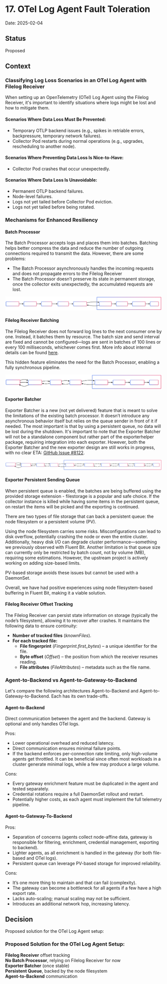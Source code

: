 # 17. OTel Log Agent Fault Toleration 

Date: 2025-02-04

## Status

Proposed

## Context

### Classifying Log Loss Scenarios in an OTel Log Agent with Filelog Receiver
When setting up an OpenTelemetry (OTel) Log Agent using the Filelog Receiver, it's important to identify situations where logs might be lost and how to mitigate them.

#### Scenarios Where Data Loss Must Be Prevented:
* Temporary OTLP backend issues (e.g., spikes in retriable errors, backpressure, temporary network failures).
* Collector Pod restarts during normal operations (e.g., upgrades, rescheduling to another node).
#### Scenarios Where Preventing Data Loss Is Nice-to-Have:
* Collector Pod crashes that occur unexpectedly.
#### Scenarios Where Data Loss Is Unavoidable:
* Permanent OTLP backend failures.
* Node-level failures.
* Logs not yet tailed before Collector Pod eviction.
* Logs not yet tailed before being rotated.

### Mechanisms for Enhanced Resiliency  

#### Batch Processor

The Batch Processor accepts logs and places them into batches. Batching helps better compress the data and reduce the number of outgoing connections required to transmit the data. However, there are some problems:
* The Batch Processor asynchronously handles the incoming requests and does not propagate errors to the Filelog Receiver
* The Batch Processor doesn’t preserve its state in permanent storage, once the collector exits unexpectedly, the accumulated requests are lost. 

![Batch Processor Flow](../assets/log-agent-batch-processor-flow.svg "Batch Processor Flow")

#### Filelog Receiver Batching

The Filelog Receiver does not forward log lines to the next consumer one by one. Instead, it batches them by resource. The batch size and send interval are fixed and cannot be configured—logs are sent in batches of 100 lines or every 100 milliseconds, whichever comes first.
More info about internal details can be found [here](https://github.com/open-telemetry/opentelemetry-collector-contrib/issues/31074#issuecomment-2360284799).

This hidden feature eliminates the need for the Batch Processor, enabling a fully synchronous pipeline.

![No Batch Processor Flow](../assets/log-agent-no-batch-processor-flow.svg "No Batch Processor Flow")

#### Exporter Batcher

Exporter Batcher is a new (not yet delivered) feature that is meant to solve the limitations of the existing batch processor. It doesn’t introduce any asynchronous behavior itself but relies on the queue sender in front of it if needed. The most important is that by using a persistent queue, no data will be lost during the shutdown. It's important to note that the Exporter Batcher will not be a standalone component but rather part of the exporterhelper package, requiring integration into each exporter. However, both the Exporter Batcher and the new exporter design are still works in progress, with no clear ETA: [GitHub Issue #8122](https://github.com/open-telemetry/opentelemetry-collector/issues/8122). 

![Exporter Batcher Flow](../assets/log-agent-exporter-batcher-flow.svg "Exporter Batcher Flow")

#### Exporter Persistent Sending Queue

When persistent queue is enabled, the batches are being buffered using the provided storage extension - filestorage is a popular and safe choice. If the collector instance is killed while having some items in the persistent queue, on restart the items will be picked and the exporting is continued.

There are two types of file storage that can back a persistent queue: the node filesystem or a persistent volume (PV).

Using the node filesystem carries some risks. Misconfigurations can lead to disk overflow, potentially crashing the node or even the entire cluster. Additionally, heavy disk I/O can degrade cluster performance—something we previously observed with Fluent Bit. Another limitation is that queue size can currently only be restricted by batch count, not by volume (MB), requiring some estimations. However, the upstream project is actively working on adding size-based limits.

PV-based storage avoids these issues but cannot be used with a DaemonSet.

Overall, we have had positive experiences using node filesystem-based buffering in Fluent Bit, making it a viable solution.

#### Filelog Receiver Offset Tracking

The Filelog Receiver can persist state information on storage (typically the node’s filesystem), allowing it to recover after crashes. It maintains the following data to ensure continuity:  

- **Number of tracked files** (*knownFiles*).  
- **For each tracked file:**  
  - **File fingerprint** (*Fingerprint.first_bytes*) – a unique identifier for the file.  
  - **Byte offset** (*Offset*) – the position from which the receiver resumes reading.  
  - **File attributes** (*FileAttributes*) – metadata such as the file name.  

### Agent-to-Backend vs Agent-to-Gateway-to-Backend

Let's compare the following architectures Agent-to-Backend and Agent-to-Gateway-to-Backend. Each has its own trade-offs.

#### Agent-to-Backend
Direct communication between the agent and the backend. Gateway is optional and only handles OTel logs.

Pros:

* Lower operational overhead and reduced latency.
* Direct communication ensures minimal failure points.
* If the backend enforces per-connection rate limiting, only high-volume agents get throttled. It can be beneficial since often most workloads in a cluster generate minimal logs, while a few may produce a large volume.

Cons:  

* Every gateway enrichment feature must be duplicated in the agent and tested separately.  
* Credential rotations require a full DaemonSet rollout and restart.
* Potentially higher costs, as each agent must implement the full telemetry pipeline.  

#### Agent-to-Gateway-To-Backend

Pros:

* Separation of concerns (agents collect node-affine data, gateway is responsible for filtering, enrichment, credential management, exporting to backend).
* Lighter agents, as all enrichment is handled in the gateway (for both file-based and OTel logs).
* Persistent queue can leverage PV-based storage for improved reliability.

Cons:

* It’s one more thing to maintain and that can fail (complexity).
* The gateway can become a bottleneck for all agents if a few have a high export rate.
* Lacks auto-scaling; manual scaling may not be sufficient.
* Introduces an additional network hop, increasing latency.

## Decision

Proposed solution for the OTel Log Agent setup:

### Proposed Solution for the OTel Log Agent Setup:  

**Filelog Receiver** offset tracking  
**No Batch Processor**, relying on Filelog Receiver for now  
**Exporter Batcher** (once stable)  
**Persistent Queue**, backed by the node filesystem  
**Agent-to-Backend** communication
